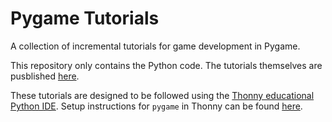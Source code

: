 # Pygame Tutorials
A collection of incremental tutorials for game development in Pygame.

This repository only contains the Python code. The tutorials themselves are pusblished [here](https://teach.silasberger.ch/gymnasium/informatik/Pygame/).

These tutorials are designed to be followed using the [Thonny educational Python IDE](https://thonny.org/). Setup instructions for `pygame` in Thonny can be found [here](https://teach.silasberger.ch/gymnasium/informatik/Pygame/Pygame-Einrichten).
